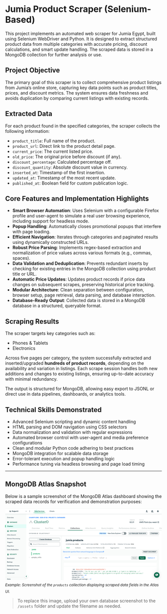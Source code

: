 # Jumia Product Scraper (Selenium-Based)

This project implements an automated web scraper for Jumia Egypt, built using Selenium WebDriver and Python. It is designed to extract structured product data from multiple categories with accurate pricing, discount calculations, and smart update handling. The scraped data is stored in a MongoDB collection for further analysis or use.

## Project Objective

The primary goal of this scraper is to collect comprehensive product listings from Jumia’s online store, capturing key data points such as product titles, prices, and discount metrics. The system ensures data freshness and avoids duplication by comparing current listings with existing records.

## Extracted Data

For each product found in the specified categories, the scraper collects the following information:

- `product_title`: Full name of the product.
- `product_url`: Direct link to the product detail page.
- `current_price`: The current listed price.
- `old_price`: The original price before discount (if any).
- `discount_percentage`: Calculated percentage off.
- `discount_quantity`: Absolute discount value in currency.
- `inserted_at`: Timestamp of the first insertion.
- `updated_at`: Timestamp of the most recent update.
- `published_at`: Boolean field for custom publication logic.

## Core Features and Implementation Highlights

- **Smart Browser Automation**: Uses Selenium with a configurable Firefox profile and user-agent to simulate a real user browsing experience, including support for headless mode.
- **Popup Handling**: Automatically closes promotional popups that interfere with page loading.
- **Efficient Navigation**: Iterates through categories and paginated results using dynamically constructed URLs.
- **Robust Price Parsing**: Implements regex-based extraction and normalization of price values across various formats (e.g., commas, spaces).
- **Data Validation and Deduplication**: Prevents redundant inserts by checking for existing entries in the MongoDB collection using product title or URL.
- **Automatic Price Updates**: Updates product records if price data changes on subsequent scrapes, preserving historical price tracking.
- **Modular Architecture**: Clean separation between configuration, browser setup, page retrieval, data parsing, and database interaction.
- **Database-Ready Output**: Collected data is stored in a MongoDB database in a structured, queryable format.

## Scraping Results

The scraper targets key categories such as:

- Phones & Tablets
- Electronics

Across five pages per category, the system successfully extracted and inserted/upgraded **hundreds of product records**, depending on the availability and variation in listings. Each scrape session handles both new additions and changes to existing listings, ensuring up-to-date accuracy with minimal redundancy.

The output is structured for MongoDB, allowing easy export to JSONL or direct use in data pipelines, dashboards, or analytics tools.

## Technical Skills Demonstrated

- Advanced Selenium scripting and dynamic content handling  
- HTML parsing and DOM navigation using CSS selectors  
- Data normalization and validation with regular expressions  
- Automated browser control with user-agent and media preference configurations  
- Clean and modular Python code adhering to best practices  
- MongoDB integration for scalable data storage  
- Error-tolerant execution and popup handling logic  
- Performance tuning via headless browsing and page load timing

---

## MongoDB Atlas Snapshot

Below is a sample screenshot of the MongoDB Atlas dashboard showing the scraped data records for verification and demonstration purposes:

![MongoDB Atlas Overview](./assets/mongo.png)
<sub>_Example: Screenshot of the `products` collection displaying scraped data fields in the Atlas UI._</sub>

> To replace this image, upload your own database screenshot to the `/assets` folder and update the filename as needed.
